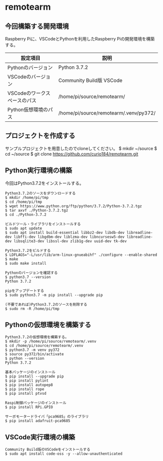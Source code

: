 # remotearm

今回構築する開発環境
------------

Raspberry Piに、VSCodeとPythonを利用したRaspberry Piの開発環境を構築する。

設定項目 | 説明
------------- | -------------
Pythonのバージョン | Python 3.7.2
VSCodeのバージョン | Community Build版 VSCode
VSCodeのワークスペースのパス | /home/pi/source/remotearm/
Python仮想環境のパス | /home/pi/source/remotearm/.venv/py372/


プロジェクトを作成する
------------

サンプルプロジェクトを用意したのでcloneしてください。
$ mkdir ~/source
$ cd ~/source
$ git clone https://github.com/curio184/remotearm.git


Python実行環境の構築
------------

今回はPython3.7.2をインストールする。

```
Python3.7.2のソースをダウンロードする
$ mkdir /home/pi/tmp
$ cd /home/pi/tmp
$ wget https://www.python.org/ftp/python/3.7.2/Python-3.7.2.tgz
$ tar axvf ./Python-3.7.2.tgz
$ cd ./Python-3.7.2

ビルドツール・ライブラリをインストールする
$ sudo apt update
$ sudo apt install build-essential libbz2-dev libdb-dev libreadline-dev libffi-dev libgdbm-dev liblzma-dev libncursesw5-dev libreadline-dev libsqlite3-dev libssl-dev zlib1g-dev uuid-dev tk-dev

Python3.7.2をビルドする
$ LDFLAGS="-L/usr/lib/arm-linux-gnueabihf" ./configure --enable-shared
$ make
$ sudo make install

Pythonのバージョンを確認する
$ python3.7 --version
Python 3.7.2

pipをアップデートする
$ sudo python3.7 -m pip install --upgrade pip

(不要であれば)Python3.7.2のソースを削除する
$ sudo rm -R /home/pi/tmp
```


Pythonの仮想環境を構築する
------------

```
Python3.7.2の仮想環境を構築する。
$ mkdir -p /home/pi/source/remotearm/.venv
$ cd /home/pi/source/remotearm/.venv
$ python3.7 -m venv py372
$ source py372/bin/activate
$ python --version
Python 3.7.2

基本パッケージのインストール
$ pip install --upgrade pip
$ pip install pylint
$ pip install autopep8
$ pip install rope
$ pip install ptvsd

Raspi制御パッケージのインストール
$ pip install RPi.GPIO

サーボモータードライバ「pca9685」のライブラリ
$ pip install adafruit-pca9685
```


VSCode実行環境の構築
------------

```
Community Build版のVSCodeをインストールする
$ sudo apt install code-oss -y --allow-unauthenticated
```

